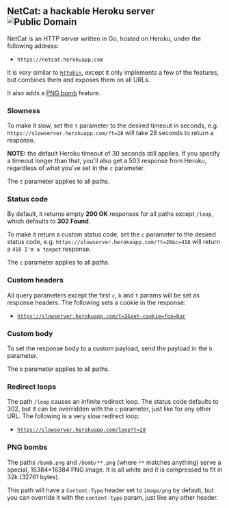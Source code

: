 ## NetCat: a hackable Heroku server ![Public Domain](https://pypip.in/license/intperm/badge.png)

NetCat is an HTTP server written in Go, hosted on Heroku, under the following
address:

* `https://netcat.herokuapp.com`

It is *very* similar to [`httpbin`][1], except it only implements a few of the
features, but combines them and exposes them on all URLs. 

It also adds a [PNG bomb](#png-bombs) feature.

[1]: http://httpbin.org


### Slowness

To make it slow, set the `t` parameter to the desired timeout in seconds, e.g.
`https://slowserver.herokuapp.com/?t=28` will take 28 seconds to return a
response.

**NOTE:** the default Heroku timeout of 30 seconds still applies. If you
specify a timeout longer than that, you'll also get a 503 response from Heroku,
regardless of what you've set in the `c` parameter.

The `t` parameter applies to all paths.

### Status code

By default, it returns empty **200 OK** responses for all paths except `/loop`,
which defaults to **302 Found**.

To make it return a custom status code, set the `c` parameter to the desired
status code, e.g. `https://slowserver.herokuapp.com/?t=28&c=418` will return a
`418 I'm a teapot` response.

The `c` parameter applies to all paths.

### Custom headers

All query parameters except the first `c`, `b` and `t` params will be set as
response headers. The following sets a cookie in the response:

* [`https://slowserver.herokuapp.com/t=2&set-cookie=foo=bar`][2]

[2]: https://slowserver.herokuapp.com/t=2&set-cookie=foo=bar

### Custom body

To set the response body to a custom payload, send the payload in the `b`
parameter.

The `b` parameter applies to all paths.

### Redirect loops

The path `/loop` causes an infinite redirect loop. The status code defaults to
302, but it can be overridden with the `c` parameter, just like for any other
URL. The following is a very slow redirect loop:

* [`https://slowserver.herokuapp.com/loop?t=28`][3]

[3]: https://slowserver.herokuapp.com/loop?t=28

### PNG bombs

The paths `/bomb.png` and `/bomb/**.png` (where `**` matches anything) serve a
special, 16384×16384 PNG image. It is all white and it is compressed to fit in
32k (32761 bytes).

This path will have a `Content-Type` header set to `image/png` by default, but
you can override it with the `content-type` param, just like any other header.
